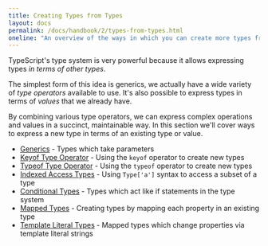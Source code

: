 ```yaml
---
title: Creating Types from Types
layout: docs
permalink: /docs/handbook/2/types-from-types.html
oneline: "An overview of the ways in which you can create more types from existing types."
---
```


TypeScript's type system is very powerful because it allows expressing types _in terms of other types_.

The simplest form of this idea is generics, we actually have a wide variety of _type operators_ available to use.
It's also possible to express types in terms of _values_ that we already have.

By combining various type operators, we can express complex operations and values in a succinct, maintainable way.
In this section we'll cover ways to express a new type in terms of an existing type or value.

- [Generics](/docs/handbook/2/generics.html) - Types which take parameters
- [Keyof Type Operator](/docs/handbook/2/keyof-types.html) - Using the `keyof` operator to create new types
- [Typeof Type Operator](/docs/handbook/2/typeof-types.html) - Using the `typeof` operator to create new types
- [Indexed Access Types](/docs/handbook/2/indexed-access-types.html) - Using `Type['a']` syntax to access a subset of a type
- [Conditional Types](/docs/handbook/2/conditional-types.html) - Types which act like if statements in the type system
- [Mapped Types](/docs/handbook/2/mapped-types.html) - Creating types by mapping each property in an existing type
- [Template Literal Types](/docs/handbook/2/template-literal-types.html) - Mapped types which change properties via template literal strings
